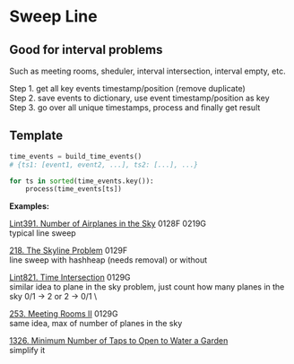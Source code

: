 # Sweep Line

## Good for interval problems

Such as meeting rooms, sheduler, interval intersection, interval empty, etc.

Step 1. get all key events timestamp/position (remove duplicate)
\
Step 2. save events to dictionary, use event timestamp/position as key
\
Step 3. go over all unique timestamps, process and finally get result

## Template 
```python
time_events = build_time_events() 
# {ts1: [event1, event2, ...], ts2: [...], ...}

for ts in sorted(time_events.key()):
    process(time_events[ts])
```

__Examples:__

[Lint391. Number of Airplanes in the Sky](https://www.lintcode.com/problem/number-of-airplanes-in-the-sky/)
0128F 0219G\
typical line sweep 

[218. The Skyline Problem](https://leetcode.com/problems/the-skyline-problem/)
0129F \
line sweep with hashheap (needs removal) or without

[Lint821. Time Intersection](https://www.lintcode.com/problem/time-intersection/)
0129G \
similar idea to plane in the sky problem, just count how many planes in the sky 0/1 -> 2 or 2 -> 0/1 \

[253. Meeting Rooms II](https://leetcode.com/problems/meeting-rooms-ii/)
0129G \
same idea, max of number of planes in the sky

[1326. Minimum Number of Taps to Open to Water a Garden](https://leetcode.com/problems/minimum-number-of-taps-to-open-to-water-a-garden/)
\
simplify it



